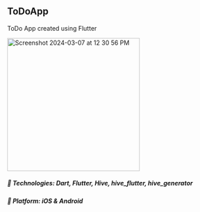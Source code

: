 ## ToDoApp
ToDo App created using Flutter 

<img width="305" alt="Screenshot 2024-03-07 at 12 30 56 PM" src="https://github.com/jmmanoza/ToDoApp/assets/153807014/eb90d5f1-7399-4d28-9e99-b4ff86a7383d">

##### 🔨 Technologies: Dart, Flutter, Hive, hive_flutter, hive_generator
##### 🚀 Platform: iOS & Android
